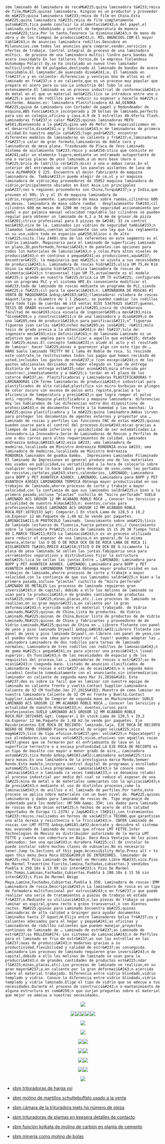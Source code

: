 
```
sbm laminado de laminadora de rocaM&#225;quina laminadora t&#233;rmica de film,M&#225;quinas laminadora. Kingsun es un productor y proveedor de m&#225;quina laminadora t&#233;rmica de film en China.Esta m&#225;quina laminadora t&#233;rmica de film completamente autom&#225;tica puede concluir la alimentaci&#243;n del papel,el laminado,corte,rebobinado y control de temperatura de manera autom&#225;tica.Por lo tanto,favorece la disminuci&#243;n de mano de obra y de los tiempos de producci&#243;n. MIL ANUNCIOS.COM El mayor tabl&#243;n de anuncios laminadora rodillos.Descubre en Milanuncios.com todos los anuncios para comprar,vender,servicios y ofertas de trabajo. Control integral de proceso de una laminadora multici. de proceso de una laminadora multici lindro para bandas de acero inoxidable En los talleres Tornio,de la empresa finlandesa Outokumpu Polarit Oy,se ha instalado un nuevo tren laminador multicilindro de 64 pulgadas,destinado al laminado de bandas de acero inoxidable.El laminador,de avanzado dise&#241;o, El laminado en fr&#237;o y en caliente: diferencias y ventajas Uno de ellos es el laminado en fr&#237;o o en caliente,que es un proceso muy popular que prepara el acero para su uso.La industria del tubo lo usa extensamente.El laminado es un proceso industrial de conformaci&#243;n de metal en el que un material met&#225;lico se introduce entre uno o m&#225;s pares de rodillos para reducir su espesor y hacerlo m&#225;s uniforme. Amazon.es: laminadora Plastificadora A3 A4,DINOKA M&#225;quina de Laminadora con Cortador de papel y Redondeador de esquina,ABS Funci&#243;n incorporada y 20 bolsas de laminado,perfecto para uso en colegio,oficina y casa.4.9 de 5 estrellas 40.Oferta flash. Laminadoras fr&#237;o calor M&#225;quinas laminadoras MEFU &#161;Bienvenido a la p&#225;gina web de Mefu! Nos especializamos en el desarrollo,dise&#241;o y fabricaci&#243;n de laminadoras de primera calidad.En nuestro amplio cat&#225;logo podr&#225; encontrar diferentes modelos de laminadoras en caliente y fr&#237;o,laminadoras fr&#237;o calor de gran formato,laminadoras de doble cara y laminadoras de mesa plana. Trasdosado de Placa de Yeso Laminado Sistema de aislamiento t&#233;rmico y ac&#250;stico que consiste en a&#241;adir un elemento ligero,mediante un entramado autoportante de una o varias placas de yeso laminado,a un muro base (muro o f&#225;brica de ladrillo cer&#225;mico) a una o ambas caras.En el interior del entramado se colocan los paneles aislantes de lana de roca ALPHAROCK E 225. Encuentre el mejor fabricante de maquina laminadora de. Tambi&#233;n puede elegir de ce,ul y ur maquina laminadora de vidrio,Hay proveedores de 35052 maquina laminadora de vidrio,principalmente ubicados en East Asia.Los principales pa&#237;ses o regiones proveedores son China,Turqu&#237;a y India,que proveen el 99%，1% y el 1% de maquina laminadora de vidrio,respectivamente. Laminadora de masa sobre ruedas,cilindros 600 mm,mesas. laminadora de masa sobre ruedas : desplazamiento f&#193;cil cilindros 600 mm mesas de 1200 mm rejas de seguridad accionamiento por pedal o por palanca manual velocidad regulable.los cilindros se pueden regular para obtener un laminado de 0,1 a 34 mm de grosor.de pizza el&#201;ctrico profesional para 6 pizzas de &#248; 33 cm control mec&#193;nico de la. Laminados Los vidrios de seguridad tambi&#233;n llamados laminados,cuentan actualmente con una ley que los reglamenta en su uso,sobre todo en espacios p&#250;blicos o de alto tr&#225;nsito.(ley 2448).Uno de los referentes en este segmento es el Vidrio Laminado. Maquinaria para el Laminado de superficies Laminado en plano,2D,posformado,formaci&#243;n de paneles.con opciones para todos los materiales de laminaci&#243;n y colas.Para altos niveles de producci&#243;n en continuo o peque&#241;as producciones,aqu&#237; encontrar&#225; la maquinaria que m&#225;s se ajusta a sus necesidades de producci&#243;n. Laminadora de roscas hidr&#225;ulica UM 75,de Kim Union La m&#225;quina hidr&#225;ulica laminadora de roscas de alimentaci&#243;n transversal tipo UM 75,actualmente es el modelo m&#225;s grande en nuestra f&#225;brica.La UM 75 est&#225; configurada con un programa PLC y el sistema HMI.Es conveniente modificar el m&#233;todo de laminado de roscas mediante un programa de PLC,siendo m&#225;s f&#225;cil para la operaci&#243;n. LAMINADORA DE ROSCAS #1 VENTA DE MAQUINARIA &nbsp;&#0183;&#32;(laminadora) roladora de roscas 4&quot;largo x diametro de 1 1 2&quot; se pueden cambiar los rodillos para todo tipo de cuerdas mm std ventas 0155 53476425 s&#237;guenos. TESIS DE GRADO escuela superior polit&#201;cnica de chimborazo facultad de mec&#193;nica escuela de ingenier&#205;a mec&#193;nica “dise&#209;o y construcci&#211;n de una laminadora y dise&#209;o de una l&#205;nea de producci&#210;n para panificaci&#211;n” figueroa figueroa juan carlos s&#193;nchez mac&#205;as jos&#201; r&#211;mulo tesis de grado previa a la obtenci&#243;n del t&#237;tulo de: ingeniero mec&#193;nico Definici&#243;n de laminado Laminado es un adjetivo que se emplea para calificar a aquello que est&#225; dotado de l&#225;minas.El concepto tambi&#233;n alude al acto y el resultado de laminar: hacer l&#225;minas o guarnecer algo con este tipo de … HARO Suelo laminado TRITTY 90 1 lama 4V Roble de roca. Si rescinde este contrato,le restituiremos todos los pagos que hemos recibido de usted,incluidos los gastos de env&#237;o (con excepci&#243;n de los gastos adicionales derivados de haber elegido un tipo de entrega distinta de la entrega est&#225;ndar econ&#243;mica ofrecida por nosotros),inmediatamente y a m&#225;s tardar en el plazo de los catorce d&#237;as. Plastificadoras y Laminadoras PLASTIFICADORAS Y LAMINADORAS LCH Termo laminadoras de producci&#243;n industrial para plastificados de alta calidad,plastifica sin micro burbujas en pliegos de color oscuro con exceso de polvo anti repinte,gracias a la eficiencia de temperatura y presi&#243;n que logra romper el polvo anti repinte. Maquina plastificadora y maquina laminadora: diferencias Hoy les hablaremos de las diferencias entre dos dispositivos de protecci&#243;n de documentos frente a la humedad y las manchas: la m&#225;quina plastificadora y la m&#225;quina laminadora.Ambas sirven para proteger los documentos de agentes externos y proyectar una … Laminado de roscas y perfiles Las funciones CNC de estas m&#225;quinas pueden usarse para el control del procesos.Econ&#243;micas gracias a tiempos de laminado inferiores y posibilidad de ser automatizadas.La Innovadora.La Innovadora.Serie de Laminadoras de Roscas y Perfiles de uno o dos carros para altos requerimientos de calidad. Laminados Andreazza &nbsp;&#0183;&#32;essa &#233; uma laminadora de madeiras,localizada em Ministro Andreazza RONDONIA.essa &#233; uma laminadora de madeiras,localizada em Ministro Andreazza RONDONIA.laminados de guadua bambu. ️ Impresiones Laminadas Pilaminado ️ El laminado de Impresiones en general produce uno de los materiales mas usados en publicidad,su versatilidad a la hora de colocarlo sobre cualquier soporte lo hace ideal para decenas de usos,como las portadas de revistas,carteles,p&#243;sters,calendarios, LAMINADO; Laminadora para BOPP y PET AVANTECH A340EX. LAMINADO; Laminadora para BOPP y PET AVANTECH A365EX LAMINADORA TERMICA Obtenga mayor productividad en sus trabajos de laminado,ahorre procesos de corte y trabaje a mayor velocidad,con la confianza de que sus laminados saldr&#225;n bien a la primera pasada,incluso “plastas” cuchilla de “micro perforado” SUELO LAMINADO AC5 GROSOR 12 MM ACABADO ROBLE ROCA … Conocer los Servicios y actualidad de nuestro Almac&#233;n: eventos,cursos para profesionales.SUELO LAMINADO AC5 GROSOR 12 MM ACABADO ROBLE ROCA.REF:10781533 &gt; Comparar.1 En stock.Lama de 128,5 x 19,2 cm.Espesor 12 mm.Paquete de 1,48 m2.Se vende por paquetes. LAMINACI&#211;N PROTOCOLO laminado. Conocimiento sobre an&#225;lisis de laminado (esfuerzo de fluencia,fuerza potencia etc…) Conocimiento sobre la laminadora Pr&#225;ctica de laminado 15 15 20 30 Tiempo Total 80 1.MARCO TE&#211;RICO La laminaci&#243;n es un proceso utilizado para reducir el espesor de una lamina,o en general,de la misma manera,alterar las O DE O DE ROCA OCK EN DE ROCA LANA DE ROCA 11 AISLAMIENTO T&#201;RMICO AC&#218;STICO O EN OCK DE O.nicamente la placa de yeso laminado.Se sellan las juntas.Tabiqueria seca para cerramientos separativos y distributivos Fijar la estructura met&#225;lica.Se sellan las juntas.Entre … LAMINADO; Laminadora para BOPP y PET AVANTECH A490EX. LAMINADO; Laminadora para BOPP y PET AVANTECH A490EX LAMINADORA TERMICA Obtenga mayor productividad en sus trabajos de laminado,ahorre procesos de corte y trabaje a mayor velocidad,con la confianza de que sus laminados saldr&#225;n bien a la primera pasada,incluso “plastas” cuchilla de “micro perforado” LAMINADO DE METALES Los procesos de laminado requieren gran inversi&#243;n de capital; debido a ello los molinos de laminado se usan para la producci&#243;n de grandes cantidades de productos est&#225;ndar (l&#225;minas,placas,etc.).Los procesos de laminado se realizan,en su gran mayor&#237;a,en caliente por la gran deformaci&#243;n ejercida sobre el material trabajado. de Vidrio Laminado,M&#225;quinas de China,lista de productos. de Vidrio Laminado,M&#225;quinas de China,Buscar lista de productos de de Vidrio Laminado,M&#225;quinas de China y fabricantes y proveedores de de Vidrio Laminado,M&#225;quinas de China en … Librero flotante con panel de yeso y piso laminado Drywall &nbsp;&#0183;&#32;Librero flotante con panel de yeso y piso laminado Drywall.un librero con panel de yeso,con el puedes darte una idea para construir el tuyo!! puedes adaptar las … Laminadora Laminadora de dos rodillos para tareas de laminado normales; Laminadora de tres rodillos con rodillos de laminaci&#243;n de goma m&#225;s peque&#241;os para ejercer una presi&#243;n lineal superior; En funci&#243;n de las necesidades de espacio y de los requisitos del proceso,las … Laminadoras de roscas o estr&#237;as de ocasi&#243;n (segunda mano. Listado de anuncios clasificados de Laminadoras de roscas o estr&#237;as de ocasi&#243;n o segunda mano (usados).Contacte inmediatamente con el anunciante,sin intermediarios laminador en caliente de segunda mano Mar 31,2016&#183; Este v&#237;deo es sobre Lo facil que es laminar con nuestro equipo de laminado en caliente frente y vuelta.Contact Supplier.Laminadora Caliente de 32 CM YouTube.Jan 27,2015&#183; Muestra de como laminar en nuestra laminadora Caliente de 32 CM en frente y Buelta.Contact Supplier.Laminado De Comprar de segunda mano en Machineseeker SUELO LAMINADO AC5 GROSOR 12 MM ACABADO ROBLE ROCA … Conocer los Servicios y actualidad de nuestro Almac&#233;n: eventos,cursos para profesionales.SUELO LAMINADO AC5 GROSOR 12 MM ACABADO ROBLE ROCA.REF:10724805 &gt; Comparar.1 En stock.Lama de 128,5 x 19,2 cm.Espesor 12 mm.Paquete de 1,48 m2.Se vende por paquetes. Eje Recubrimientos EJE ROCA DE RECINTO: laminado,laja. EJE ROCA DE RECINTO NEGRO DE PORO CERRADO Piedra natural de origen volc&#225;nico magm&#225;tico de tipo efusivo.Or&#237;gen: volc&#225;n Popocatepetl y sus alrededores.Las rocas volc&#225;nicas,efusivas son aquellas rocas &#237;gneas que se formaron por el enfriamiento de lava en la superficie terrestre o a escasa profundidad.LA EJE ROCA DE RECINTO es un tipo de basalto con mayor o menor grado de aire,… Laminadora autom&#225;tica Rondo &nbsp;&#0183;&#32;Laminadora autom&#225;tica para masas.Es una laminadora de la prestigiosa marca Rondo,Seewer Rondo.Este modelo,incorpora control digital de programas y enrollador autom&#225;tico.Lleva programas. Laminaci&#243;n Se conoce como laminaci&#243;n o laminado (a veces tambi&#233;n se denomina rolado) al proceso industrial por medio del cual se reduce el espesor de una l&#225;mina de metal o de materiales semejantes con la aplicaci&#243;n de presi&#243;n mediante el uso de distintos procesos,como la laminaci&#243;n de anillos o el laminado de perfiles.Por tanto,este proceso se aplica sobre materiales con un buen nivel de. M&#225;quinas laminadoras y dados para laminado de roscas de. Tipo engranaje de indentado para los modelos: UM 50H &amp; 35H; Los dados para laminado de roscas de Kim Union est&#225;n hechos de acero de alta calidad importados de Europa (1.2379) y Jap&#243;n (SKD11),con tratamientos t&#233;rmicos,realizados en hornos de vac&#237;o TECHNO,que garantizan una alta dureza y resistencia a la fricci&#243;n. INFER Laminado de roscas con LMT FETTE &nbsp;&#0183;&#32;Acercate y descubre el sistema mas avanzado de laminado de roscas que ofrece LMT FETTE.Infer Technologies de Mexico es distribuidor autorizado de la marca LMT FETTE y cuenta con cobertura en Baja. Deco Roca Ventajas de los pisos laminados: Son una opci&#243;n duradera F&#225;cil de instalar Se puede instalar sobre muchas clases de subsuelos.No es necesario tener.Jump to.Sections of this page.Accessibility Help.Press alt + to open this menu.Deco Roca DISE&#209;O DE INTERIORES. laminador de m&#225;rmol Piso Laminado De Marmol en Mercado Libre M&#233;xico.Piso De Marmol Travertino Fiorito,lamina,fachadas,cubiertas.3 vendidos Puebla $ 250.18x $ 13 89 sin inter&#233;s Piso De Marmol Sto.Tomas,Laminas,Fachadas,Cubiertas.Puebla $ 280.18x $ 15 56 sin inter&#233;s Piso De Marmol Beige Maya,Lamina,Fachadas,Cubiertas.Puebla $ 350. Laminadora de roscas︱EMM Laminadora de rosca.Descripci&#243;n La laminadora de rosca es un tipo de formadora multifuncional por extrusi&#243;n en fr&#237;o que puede realizar una serie de tratamientos a piezas de trabajo en estado fr&#237;o.Mediante su utilizaci&#243;n,las piezas de trabajo se pueden laminar en espiral,grano recto o grano transversal,o con dientes rectos. M&#225;quinas para Laminado Encuentra m&#225;quinas laminadoras de alta calidad a Grainger para ayudar documentos laminados hasta 27 &quot;W.Elija entre laminadores bolsa fr&#237;os y calientes adecuados para el hogar y peque&#241;as oficinas y laminadores de rodillos calientes que pueden manejar,proyectos continuos de laminado de … Laminado de estr&#237;as Laminado de estr&#237;as ROLLEX&#174; Los sistemas de Laminaci&#243;n de Perfiles para el laminado en frio de estr&#237;as son las estrellas en las l&#237;neas de producci&#243;n modernas gracias a su productividad,flexibilidad y calidad de estr&#237;as conseguida. Laminadora Los procesos de laminado requieren gran inversi&#243;n de capital,debido a ello los molinos de laminado se usan para la producci&#243;n de grandes cantidades de productos est&#225;ndar (l&#225;minas,placas,etc).Los procesos de laminado se realizan,en su gran mayor&#237;a,en caliente por la gran deformaci&#243;n ejercida sobre el material trabajado. Diferencia entre vidrio blindado,vidrio templado y vidrio. Conoce la diferencia entre vidrio blindado,vidrio templado y vidrio laminado.Elige el tipo de vidrio que se adecua a tus necesidades.Durante el proceso de construcci&#243;n o mantenimiento de alguna estructura es com&#250;n que surjan preguntas sobre el material que mejor se adecua a nuestras necesidades. 
```

<div align="center">

<a href="https://es-crusher.shibang-china.com/github&k=sbm+laminado+de+laminadora+de+roca"><img src="https://static.shibang-china.com/es/crusher/logo.jpg"></a>

<a href="https://es-crusher.shibang-china.com/github&k=sbm+laminado+de+laminadora+de+roca"><img src="https://static.shibang-china.com/es/crusher/index.jpg"></a><a href="https://es-crusher.shibang-china.com/material.htmlgithub&k=sbm+laminado+de+laminadora+de+roca"><img src="https://static.shibang-china.com/es/crusher/material.jpg"></a><a href="https://es-crusher.shibang-china.com/application.htmlgithub&k=sbm+laminado+de+laminadora+de+roca"><img src="https://static.shibang-china.com/es/crusher/application.jpg"></a><a href="https://es-crusher.shibang-china.com/aboutus.htmlgithub&k=sbm+laminado+de+laminadora+de+roca"><img src="https://static.shibang-china.com/es/crusher/aboutus.jpg"></a><a href="https://es-crusher.shibang-china.com/contact.htmlgithub&k=sbm+laminado+de+laminadora+de+roca"><img src="https://static.shibang-china.com/es/crusher/contact.jpg"></a>

<a href="https://es-crusher.shibang-china.com/github&k=sbm+laminado+de+laminadora+de+roca"><img src="https://static.shibang-china.com/es/crusher/banner.jpg"></a>

<a href="https://swt.shibang-china.com/github&k=sbm+laminado+de+laminadora+de+roca"><img src="https://static.shibang-china.com/es/crusher/text.jpg"></a>

<a href="https://swt.shibang-china.com/github&k=sbm+laminado+de+laminadora+de+roca"><img src="https://static.shibang-china.com/es/crusher/chat.jpg"></a><a href="https://es-crusher.shibang-china.com/contact.htmlgithub&k=sbm+laminado+de+laminadora+de+roca"><img src="https://static.shibang-china.com/es/crusher/message.jpg"></a>

<a href="https://es-crusher.shibang-china.com/products/pe.htmlgithub&k=sbm+laminado+de+laminadora+de+roca"><img src="https://static.shibang-china.com/es/crusher/pe.jpg"></a><a href="https://es-crusher.shibang-china.com/products/pf.htmlgithub&k=sbm+laminado+de+laminadora+de+roca"><img src="https://static.shibang-china.com/es/crusher/pf.jpg"></a>

<a href="https://es-crusher.shibang-china.com/products/hpt.htmlgithub&k=sbm+laminado+de+laminadora+de+roca"><img src="https://static.shibang-china.com/es/crusher/hpt.jpg"></a><a href="https://es-crusher.shibang-china.com/products/vsi.htmlgithub&k=sbm+laminado+de+laminadora+de+roca"><img src="https://static.shibang-china.com/es/crusher/vsi.jpg"></a>

<a href="https://es-crusher.shibang-china.com/products/klv.htmlgithub&k=sbm+laminado+de+laminadora+de+roca"><img src="https://static.shibang-china.com/es/crusher/klv.jpg"></a><a href="https://es-crusher.shibang-china.com/products/portable.htmlgithub&k=sbm+laminado+de+laminadora+de+roca"><img src="https://static.shibang-china.com/es/crusher/portable.jpg"></a>

<a href="https://swt.shibang-china.com/github&k=sbm+laminado+de+laminadora+de+roca"><img src="https://static.shibang-china.com/es/crusher/case.jpg"></a>

</div>


* [sbm trituradoras de harga vsi](sbm%20trituradoras%20de%20harga%20vsi.md)

* [sbm molino de martillos schuttebuffalo usado a la venta](sbm%20molino%20de%20martillos%20schuttebuffalo%20usado%20a%20la%20venta.md)

* [sbm cámara de la trituradora mets hp número de pieza](sbm%20c%C3%A1mara%20de%20la%20trituradora%20mets%20hp%20n%C3%BAmero%20de%20pieza.md)

* [sbm trituradoras de plantas en keesera detalles de contacto](sbm%20trituradoras%20de%20plantas%20en%20keesera%20detalles%20de%20contacto.md)

* [sbm función kolkata de molino de carbón en planta de cemento](sbm%20funci%C3%B3n%20kolkata%20de%20molino%20de%20carb%C3%B3n%20en%20planta%20de%20cemento.md)

* [sbm minería como molino de bolas](sbm%20miner%C3%ADa%20como%20molino%20de%20bolas.md)